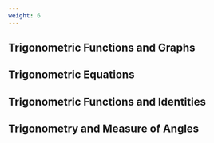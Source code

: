 ```yaml
---
weight: 6
---
```


## Trigonometric Functions and Graphs

## Trigonometric Equations

## Trigonometric Functions and Identities

## Trigonometry and Measure of Angles